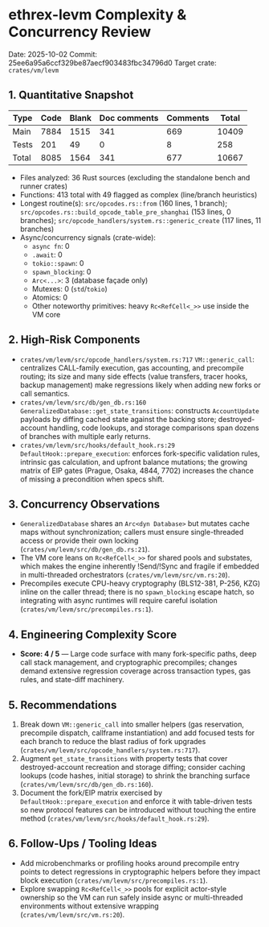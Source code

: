 # ethrex-levm Complexity & Concurrency Review

Date: 2025-10-02
Commit: 25ee6a95a6ccf329be87aecf903483fbc34796d0
Target crate: `crates/vm/levm`

## 1. Quantitative Snapshot

| Type | Code | Blank | Doc comments | Comments | Total |
| --- | --- | --- | --- | --- | --- |
| Main | 7884 | 1515 | 341 | 669 | 10409 |
| Tests | 201 | 49 | 0 | 8 | 258 |
| Total | 8085 | 1564 | 341 | 677 | 10667 |

- Files analyzed: 36 Rust sources (excluding the standalone bench and runner crates)
- Functions: 413 total with 49 flagged as complex (line/branch heuristics)
- Longest routine(s): `src/opcodes.rs::from` (160 lines, 1 branch); `src/opcodes.rs::build_opcode_table_pre_shanghai` (153 lines, 0 branches); `src/opcode_handlers/system.rs::generic_create` (117 lines, 11 branches)
- Async/concurrency signals (crate-wide):
  - `async fn`: 0
  - `.await`: 0
  - `tokio::spawn`: 0
  - `spawn_blocking`: 0
  - `Arc<...>`: 3 (database façade only)
  - Mutexes: 0 (`std`/`tokio`)
  - Atomics: 0
  - Other noteworthy primitives: heavy `Rc<RefCell<_>>` use inside the VM core

## 2. High-Risk Components
- `crates/vm/levm/src/opcode_handlers/system.rs:717` `VM::generic_call`: centralizes CALL-family execution, gas accounting, and precompile routing; its size and many side effects (value transfers, tracer hooks, backup management) make regressions likely when adding new forks or call semantics.
- `crates/vm/levm/src/db/gen_db.rs:160` `GeneralizedDatabase::get_state_transitions`: constructs `AccountUpdate` payloads by diffing cached state against the backing store; destroyed-account handling, code lookups, and storage comparisons span dozens of branches with multiple early returns.
- `crates/vm/levm/src/hooks/default_hook.rs:29` `DefaultHook::prepare_execution`: enforces fork-specific validation rules, intrinsic gas calculation, and upfront balance mutations; the growing matrix of EIP gates (Prague, Osaka, 4844, 7702) increases the chance of missing a precondition when specs shift.

## 3. Concurrency Observations
- `GeneralizedDatabase` shares an `Arc<dyn Database>` but mutates cache maps without synchronization; callers must ensure single-threaded access or provide their own locking (`crates/vm/levm/src/db/gen_db.rs:21`).
- The VM core leans on `Rc<RefCell<_>>` for shared pools and substates, which makes the engine inherently !Send/!Sync and fragile if embedded in multi-threaded orchestrators (`crates/vm/levm/src/vm.rs:20`).
- Precompiles execute CPU-heavy cryptography (BLS12-381, P-256, KZG) inline on the caller thread; there is no `spawn_blocking` escape hatch, so integrating with async runtimes will require careful isolation (`crates/vm/levm/src/precompiles.rs:1`).

## 4. Engineering Complexity Score
- **Score: 4 / 5** — Large code surface with many fork-specific paths, deep call stack management, and cryptographic precompiles; changes demand extensive regression coverage across transaction types, gas rules, and state-diff machinery.

## 5. Recommendations
1. Break down `VM::generic_call` into smaller helpers (gas reservation, precompile dispatch, callframe instantiation) and add focused tests for each branch to reduce the blast radius of fork upgrades (`crates/vm/levm/src/opcode_handlers/system.rs:717`).
2. Augment `get_state_transitions` with property tests that cover destroyed-account recreation and storage diffing; consider caching lookups (code hashes, initial storage) to shrink the branching surface (`crates/vm/levm/src/db/gen_db.rs:160`).
3. Document the fork/EIP matrix exercised by `DefaultHook::prepare_execution` and enforce it with table-driven tests so new protocol features can be introduced without touching the entire method (`crates/vm/levm/src/hooks/default_hook.rs:29`).

## 6. Follow-Ups / Tooling Ideas
- Add microbenchmarks or profiling hooks around precompile entry points to detect regressions in cryptographic helpers before they impact block execution (`crates/vm/levm/src/precompiles.rs:1`).
- Explore swapping `Rc<RefCell<_>>` pools for explicit actor-style ownership so the VM can run safely inside async or multi-threaded environments without extensive wrapping (`crates/vm/levm/src/vm.rs:20`).
